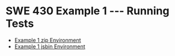 SWE 430 Example 1 --- Running Tests
=====================================================================================================

- [Example 1 zip Environment](example1.zip)
- [Example 1 jsbin Environment][jsbin example 1]

[jsbin example 1]: http://jsbin.com/swe430_example1/latest/edit?javascript,live
